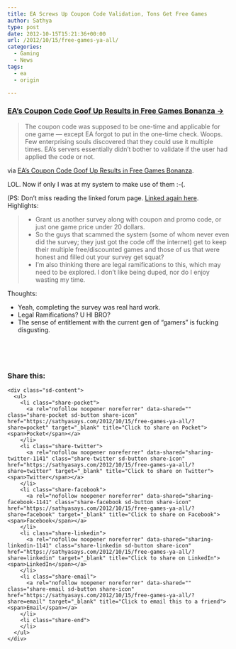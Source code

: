 ```yaml
---
title: EA Screws Up Coupon Code Validation, Tons Get Free Games
author: Sathya
type: post
date: 2012-10-15T15:21:36+00:00
url: /2012/10/15/free-games-ya-all/
categories:
  - Gaming
  - News
tags:
  - ea
  - origin

---
```

### <a href="http://techie-buzz.com/gaming/ea-origin-coupon-free-games.html" target="_blank">EA’s Coupon Code Goof Up Results in Free Games Bonanza &#8594; </a>

> The coupon code was supposed to be one-time and applicable for one game — except EA forgot to put in the one-time check. Woops. Few enterprising souls discovered that they could use it multiple times. EA’s servers essentially didn’t bother to validate if the user had applied the code or not.

via [EA&#8217;s Coupon Code Goof Up Results in Free Games Bonanza][1].

LOL. Now if only I was at my system to make use of them :-(.

(PS: Don&#8217;t miss reading the linked forum page. [Linked again here][2]. Highlights:

>   * Grant us another survey along with coupon and promo code, or just one game price under 20 dollars.
>   * So the guys that scammed the system (some of whom never even did the survey; they just got the code off the internet) get to keep their multiple free/discounted games and those of us that were honest and filled out your survey get squat?
>   * I&#8217;m also thinking there are legal ramifications to this, which may need to be explored. I don&#8217;t like being duped, nor do I enjoy wasting my time.

Thoughts:

  * Yeah, completing the survey was real hard work.
  * Legal Ramifications? U HI BRO?
  * The sense of entitlement with the current gen of &#8220;gamers&#8221; is fucking disgusting.

&nbsp;

&nbsp;

<div class="sharedaddy sd-sharing-enabled">
  <div class="robots-nocontent sd-block sd-social sd-social-icon-text sd-sharing">
    <h3 class="sd-title">
      Share this:
    </h3>
    
    <div class="sd-content">
      <ul>
        <li class="share-pocket">
          <a rel="nofollow noopener noreferrer" data-shared="" class="share-pocket sd-button share-icon" href="https://sathyasays.com/2012/10/15/free-games-ya-all/?share=pocket" target="_blank" title="Click to share on Pocket"><span>Pocket</span></a>
        </li>
        <li class="share-twitter">
          <a rel="nofollow noopener noreferrer" data-shared="sharing-twitter-1141" class="share-twitter sd-button share-icon" href="https://sathyasays.com/2012/10/15/free-games-ya-all/?share=twitter" target="_blank" title="Click to share on Twitter"><span>Twitter</span></a>
        </li>
        <li class="share-facebook">
          <a rel="nofollow noopener noreferrer" data-shared="sharing-facebook-1141" class="share-facebook sd-button share-icon" href="https://sathyasays.com/2012/10/15/free-games-ya-all/?share=facebook" target="_blank" title="Click to share on Facebook"><span>Facebook</span></a>
        </li>
        <li class="share-linkedin">
          <a rel="nofollow noopener noreferrer" data-shared="sharing-linkedin-1141" class="share-linkedin sd-button share-icon" href="https://sathyasays.com/2012/10/15/free-games-ya-all/?share=linkedin" target="_blank" title="Click to share on LinkedIn"><span>LinkedIn</span></a>
        </li>
        <li class="share-email">
          <a rel="nofollow noopener noreferrer" data-shared="" class="share-email sd-button share-icon" href="https://sathyasays.com/2012/10/15/free-games-ya-all/?share=email" target="_blank" title="Click to email this to a friend"><span>Email</span></a>
        </li>
        <li class="share-end">
        </li>
      </ul>
    </div>
  </div>
</div>

 [1]: http://techie-buzz.com/gaming/ea-origin-coupon-free-games.html
 [2]: http://forum.ea.com/eaforum/posts/list/45/9040620.page#25421061